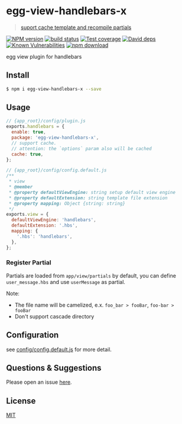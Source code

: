 # egg-view-handlebars-x

> [suport cache template and recompile partials](https://github.com/eggjs/egg-view-handlebars-x/pull/10)

[![NPM version][npm-image]][npm-url]
[![build status][travis-image]][travis-url]
[![Test coverage][codecov-image]][codecov-url]
[![David deps][david-image]][david-url]
[![Known Vulnerabilities][snyk-image]][snyk-url]
[![npm download][download-image]][download-url]

[npm-image]: https://img.shields.io/npm/v/egg-view-handlebars-x.svg?style=flat-square
[npm-url]: https://npmjs.org/package/egg-view-handlebars-x
[travis-image]: https://img.shields.io/travis/eggjs/egg-view-handlebars-x.svg?style=flat-square
[travis-url]: https://travis-ci.org/eggjs/egg-view-handlebars-x
[codecov-image]: https://img.shields.io/codecov/c/github/eggjs/egg-view-handlebars-x.svg?style=flat-square
[codecov-url]: https://codecov.io/github/eggjs/egg-view-handlebars-x?branch=master
[david-image]: https://img.shields.io/david/eggjs/egg-view-handlebars-x.svg?style=flat-square
[david-url]: https://david-dm.org/eggjs/egg-view-handlebars-x
[snyk-image]: https://snyk.io/test/npm/egg-view-handlebars-x/badge.svg?style=flat-square
[snyk-url]: https://snyk.io/test/npm/egg-view-handlebars-x
[download-image]: https://img.shields.io/npm/dm/egg-view-handlebars-x.svg?style=flat-square
[download-url]: https://npmjs.org/package/egg-view-handlebars-x

egg view plugin for handlebars

## Install

```bash
$ npm i egg-view-handlebars-x --save
```

## Usage

```js
// {app_root}/config/plugin.js
exports.handlebars = {
  enable: true,
  package: 'egg-view-handlebars-x',
  // support cache.
  // attention: the `options` param also will be cached
  cache: true,
};
```

```js
// {app_root}/config/config.default.js
/**
 * view
 * @member
 * @property defaultViewEngine: string setup default view engine
 * @property defaultExtension: string template file extension
 * @property mapping: Object {string: string}
 */
exports.view = {
  defaultViewEngine: 'handlebars',
  defaultExtension: '.hbs',
  mapping: {
    '.hbs': 'handlebars',
  },
};
```

### Register Partial

Partials are loaded from `app/view/partials` by default, you can define `user_message.hbs` and use `userMessage` as partial.

Note:

- The file name will be camelized, e.x. `foo_bar > fooBar`, `foo-bar > fooBar`
- Don't support cascade directory

## Configuration

see [config/config.default.js](config/config.default.js) for more detail.

## Questions & Suggestions

Please open an issue [here](https://github.com/eggjs/egg/issues).

## License

[MIT](LICENSE)
